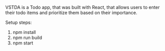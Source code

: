 VSTDA is a Todo app, that was built with React, that allows users to enter their todo items and prioritize them based on their importance.

Setup steps:

1) npm install
2) npm run build
3) npm start